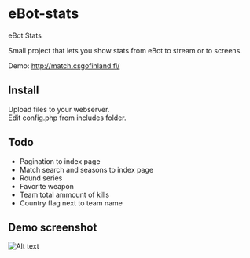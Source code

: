 # eBot-stats
eBot Stats

Small project that lets you show stats from eBot to stream or to screens.

Demo: http://match.csgofinland.fi/

<h2>Install</h2>

Upload files to your webserver. <br />
Edit config.php from includes folder.

<h2>Todo</h2>
<ul>
	<li>Pagination to index page</li>
	<li>Match search and seasons to index page</li>
	<li>Round series</li>
	<li>Favorite weapon</li>
	<li>Team total ammount of kills</li>
	<li>Country flag next to team name</li>
</ul>

<h2>Demo screenshot</h2>

![Alt text](/Screens/screen2.jpg?raw=true "Screenshot from OBS")
